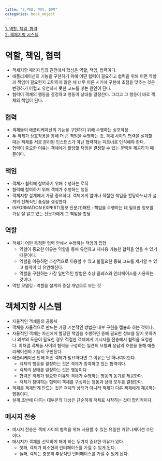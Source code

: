 ```yaml
---
title: "3.역할, 책임, 협력"
categories: book_object
---
```


[1. 역할, 책임, 협력](#역할-책임-협력)  
[2. 객체지향 시스템](#객체지향-시스템)

# 역할, 책임, 협력
+ 객체지향 패러다임의 관점에서 핵심은 역할, 책임, 협력이다.
+ 애플리케이션의 기능을 구현하기 위해 어떤 협력이 필요하고 협력을 위해 어떤 역할과 책임이 필요한지 고민하지 않은 채 너무 이른 시기에 구현에 초점을 맞추는 것은 변경하기 어렵고 유연하지 못한 코드를 낳는 원인이 된다.
+ 협력이 객체의 행동을 결정하고 행동이 상태를 결정한다. 그리고 그 행동이 바로 객체의 책임이 된다.

## 협력
+ 객체들이 애플리케이션의 기능을 구현하기 위해 수행하는 상호작용
+ 두 객체가 상호작용을 통해 더 큰 책임을 수행하는 것, 객체 사이의 협력을 설계할 때는 객체를 서로 분리된 인스턴스가 아닌 협력하는 파트너로 인식해야 한다.
+ 협력이 중요한 이유는 객체에게 할당할 책임을 결정할 수 있는 문맥을 제공하기 때문이다.

## 책임
+ 객체가 협력에 참여하기 위해 수행하는 로직
+ 협력에 참여하기 위해 객체가 수행하는 행동
+ 객체지향 설계에서 가장 중요하다. 객체에게 얼마나 적절한 책임을 할당하느냐가 설계의 전체적인 품질을 결정한다.
+ INFORMATION EXPERT(정보 전문가)패턴 : 책임을 수행하는 데 필요한 정보를 가장 잘 알고 있는 전문가에게 그 책임을 할당

## 역할
+ 객체가 어떤 특정한 협력 안에서 수행하는 책임의 집합
  + 역할이 중요한 이유는 역할을 통해 유연하고 재사용 가능한 협력을 얻을 수 있기 때문이다.
  + 역할을 이용하면 추상적으로 이용할 수 있고 불필요한 중복 코드를 제거할 수 있고 협력이 더 유연해진다.
  + 역할을 구현하는 가장 일반적인 방법은 추상 클래스와 인터페이스를 사용하는 것이다.
+ 역할 모델링 : 역할을 설계의 중심 개념으로 보는 것

# 객체지향 시스템
+ 자율적인 객체들의 공동체
+ 객체를 자율적으로 만드는 가장 기본적인 방법은 내부 구현을 캡슐화 하는 것이다.
+ 자율적인 객체는 자신에게 할당된 책임을 수행하던 중에 필요한 정보를 알지 못하거나 외부의 도움이 필요한 경우 적절한 객체에게 메시지를 전송해서 협력을 요청한다. 이처럼 객체들 사이의 협력을 구성하는 일련의 요청과 응답의 흐름을 통해 애플리케이션의 기능이 구현된다.
+ 애플리케이션 안에 어떤 객체가 필요하다면 그 이유는 단 하나여야한다.
  + 객체의 행동을 결정하는 것은 객체가 참여하고 있는 협력이다.
  + 객체의 상태를 결정하는 것은 행동이다.
  + 협력은 객체가 필요한 이유와 객체가 수행하는 행동의 동기를 제공한다.
  + 객체가 참여하는 협력이 객체를 구성하는 행동과 상태 모두를 결정한다.
+ 객체를 객체답게 만드는 것은 객체의 상태가 아니라 객체가 다른 객체에게 제공하는 행동이다.
+ 설계 초반에 다루는 대부분의 대상은 단순하게 객체로 시작하는 것이 합리적이다.

## 메시지 전송
+ 메시지 전송은 객체 사이의 협력을 위해 사용할 수 있는 유일한 커뮤니케이션 수단이다.
+ 메시지가 객체를 선택하게 해야 하는 두가지 중요한 이유가 있다.
  + 첫째, 객체가 최소한의 인터페이스를 가질 수 있게 된다.
  + 둘째, 객체는 충분히 추상적인 인터페이스를 가질 수 있게 된다.
